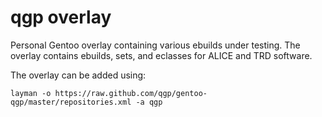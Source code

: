 qgp overlay
=======

Personal Gentoo overlay containing various ebuilds under testing. The overlay contains ebuilds, sets, and eclasses for ALICE and TRD software.

The overlay can be added using:
```
layman -o https://raw.github.com/qgp/gentoo-qgp/master/repositories.xml -a qgp
```

